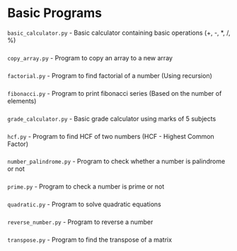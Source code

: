 # Basic Programs
``` basic_calculator.py ``` - Basic calculator containing basic operations (+, -, *, /, %)
###
``` copy_array.py ``` - Program to copy an array to a new array
###
``` factorial.py ``` - Program to find factorial of a number (Using recursion)
###
``` fibonacci.py ``` - Program to print fibonacci series (Based on the number of elements)
###
``` grade_calculator.py ``` - Basic grade calculator using marks of 5 subjects
###
``` hcf.py ``` - Program to find HCF of two numbers (HCF - Highest Common Factor)
###
``` number_palindrome.py ``` - Program to check whether a number is palindrome or not
###
``` prime.py ``` - Program to check a number is prime or not
###
``` quadratic.py ``` - Program to solve quadratic equations
###
``` reverse_number.py ``` - Program to reverse a number
###
``` transpose.py ``` - Program to find the transpose of a matrix
###